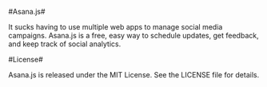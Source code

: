 #Asana.js#

It sucks having to use multiple web apps to manage social media campaigns. Asana.js is a free, easy way to schedule updates, get feedback, and keep track of social analytics.

#License#

Asana.js is released under the MIT License. See the LICENSE file for details.